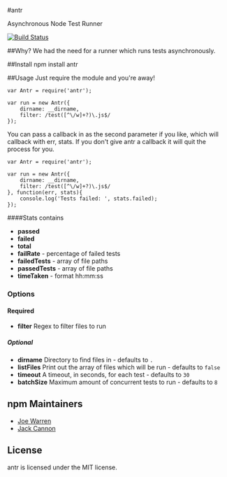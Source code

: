 #antr

Asynchronous Node Test Runner

[![Build Status](https://travis-ci.org/holidayextras/node-antr.png?branch=master)](https://travis-ci.org/holidayextras/node-antr)

##Why?
We had the need for a runner which runs tests asynchronously.

##Install
  npm install antr
  
##Usage
Just require the module and you're away!

	var Antr = require('antr');
	
	var run = new Antr({
		dirname: __dirname,
		filter: /test([^\/w]+?)\.js$/
	});

You can pass a callback in as the second parameter if you like, which will callback with err, stats. If you don't give antr a callback it will quit the process for you.

	var Antr = require('antr');

	var run = new Antr({
		dirname: __dirname,
		filter: /test([^\/w]+?)\.js$/
	}, function(err, stats){
		console.log('Tests failed: ', stats.failed);
	});

####Stats contains
* **passed**
* **failed**
* **total**
* **failRate** - percentage of failed tests
* **failedTests** - array of file paths
* **passedTests** - array of file paths
* **timeTaken** - format hh:mm:ss

### Options

#### Required
* **filter** Regex to filter files to run

##### Optional
* **dirname** Directory to find files in - defaults to `.`
* **listFiles** Print out the array of files which will be run - defaults to `false`
* **timeout** A timeout, in seconds, for each test - defaults to `30`
* **batchSize** Maximum amount of concurrent tests to run - defaults to `8`

## npm Maintainers
* [Joe Warren](http://www.github.com/joewarren)
* [Jack Cannon](http://www.github.com/jackcannon)

## License
antr is licensed under the MIT license.
